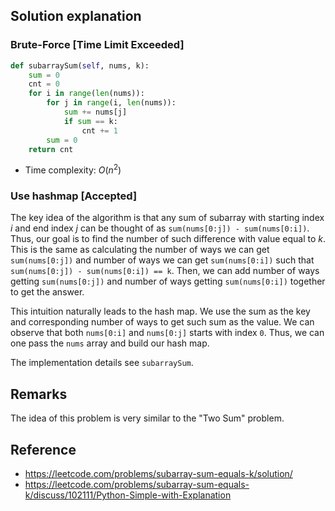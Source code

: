 ## Solution explanation

### Brute-Force [Time Limit Exceeded]

```python
def subarraySum(self, nums, k):
    sum = 0
    cnt = 0
    for i in range(len(nums)):
        for j in range(i, len(nums)):
            sum += nums[j]
            if sum == k:
                cnt += 1
        sum = 0
    return cnt
```

- Time complexity: $O(n^2)$

### Use hashmap [Accepted]

The key idea of the algorithm is that any sum of subarray with starting index $i$ and end index $j$
can be thought of as `sum(nums[0:j]) - sum(nums[0:i])`. Thus, our goal is to find the number of such 
difference with value equal to $k$. This is the same as calculating the number of ways we can get
`sum(nums[0:j])` and number of ways we can get `sum(nums[0:i])` such that 
`sum(nums[0:j]) - sum(nums[0:i]) == k`. Then, we can add number of ways getting
 `sum(nums[0:j])`  and number of ways getting `sum(nums[0:i])` together to get the answer.

This intuition naturally leads to the hash map. We use the sum as the key and corresponding number of
ways to get such sum as the value. We can observe that both `nums[0:i]` and `nums[0:j]` starts with
index `0`. Thus, we can one pass the `nums` array and build our hash map.

The implementation details see `subarraySum`.

## Remarks 

The idea of this problem is very similar to the "Two Sum" problem.

## Reference

- https://leetcode.com/problems/subarray-sum-equals-k/solution/
- https://leetcode.com/problems/subarray-sum-equals-k/discuss/102111/Python-Simple-with-Explanation